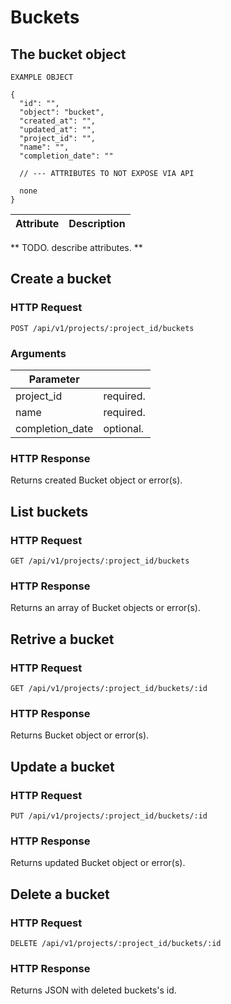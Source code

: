 # Buckets

## The bucket object

```shell
EXAMPLE OBJECT

{
  "id": "",
  "object": "bucket",
  "created_at": "",
  "updated_at": "",
  "project_id": "",
  "name": "",
  "completion_date": ""

  // --- ATTRIBUTES TO NOT EXPOSE VIA API

  none
}
```

Attribute | Description
----------|------------
** TODO. describe attributes. **


## Create a bucket 

### HTTP Request
`POST /api/v1/projects/:project_id/buckets`

### Arguments 
Parameter | &nbsp;
----------|-------
project_id | required.
name | required.
completion_date | optional.

### HTTP Response
Returns created Bucket object or error(s).



## List buckets

### HTTP Request
`GET /api/v1/projects/:project_id/buckets`

### HTTP Response
Returns an array of Bucket objects or error(s).



## Retrive a bucket

### HTTP Request
`GET /api/v1/projects/:project_id/buckets/:id`

### HTTP Response
Returns Bucket object or error(s).



## Update a bucket

### HTTP Request
`PUT /api/v1/projects/:project_id/buckets/:id`

### HTTP Response
Returns updated Bucket object or error(s).



## Delete a bucket

### HTTP Request
`DELETE /api/v1/projects/:project_id/buckets/:id`

### HTTP Response
Returns JSON with deleted buckets's id.
